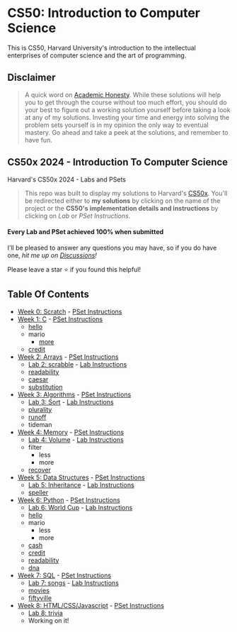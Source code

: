 # CS50: Introduction to Computer Science

This is CS50, Harvard University's introduction to the intellectual enterprises of computer science and the art of programming.

## Disclaimer

> A quick word on [Academic Honesty](https://cs50.harvard.edu/x/2022/honesty/). While these solutions will help you to get through the course without too much effort, you should do your best to figure out a working solution yourself before taking a look at any of my solutions. Investing your time and energy into solving the problem sets yourself is in my opinion the only way to eventual mastery. Go ahead and take a peek at the solutions, and remember to have fun.

## CS50x 2024 - Introduction To Computer Science

Harvard's CS50x 2024 - Labs and PSets

> This repo was built to display my solutions to Harvard's [CS50x](https://cs50.harvard.edu/x/2022/). You'll be redirected either to **my solutions** by clicking on the name of the project or the **CS50's implementation details and instructions** by clicking on _Lab_ or _PSet Instructions_.

#### Every Lab and PSet achieved 100% when submitted

I'll be pleased to answer any questions you may have, so if you do have one, _hit me up on [Discussions](https://github.com/Verisimilitude11/CS50x/discussions)!_

Please leave a star ⭐ if you found this helpful!

## Table Of Contents

- [Week 0: Scratch](Week%200/Problem%20Set%200/RoamingCat.sb3) - [PSet Instructions](https://cs50.harvard.edu/x/2022/PSets/0/scratch/)
- [Week 1: C](/1-C/) - [PSet Instructions](https://cs50.harvard.edu/x/2022/PSets/1/)
  - [hello](Week%201/Problem%20Set%201/hello/hello.c)
  - mario
    - [more](Week%201/Problem%20Set%201/mario-more/mario-more.c)
  - [credit](Week%201/Problem%20Set%201/credit/credit.c)
- [Week 2: Arrays](/2-Arrays/) - [PSet Instructions](https://cs50.harvard.edu/x/2022/PSets/2/)
  - [Lab 2: scrabble](/2-Arrays/Lab-scrabble) - [Lab Instructions](https://cs50.harvard.edu/x/2022/Labs/2/)
  - [readability](/2-Arrays/readability)
  - [caesar](/2-Arrays/caesar)
  - [substitution](/2-Arrays/substitution)
- [Week 3: Algorithms](/3-Algorithms) - [PSet Instructions](https://cs50.harvard.edu/x/2022/PSets/3/)
  - [Lab 3: Sort](/3-Algorithms/Lab-sort) - [Lab Instructions](https://cs50.harvard.edu/x/2022/Labs/3/)
  - [plurality](/3-Algorithms/plurality)
  - [runoff](/3-Algorithms/runoff)
  - tideman
- [Week 4: Memory](/4-Memory) - [PSet Instructions](https://cs50.harvard.edu/x/2022/PSets/4/)
  - [Lab 4: Volume](/4-Memory/Lab-volume) - [Lab Instructions](https://cs50.harvard.edu/x/2022/Labs/4/)
  - filter
    - less
    - more
  - [recover](/4-Memory/recover)
- [Week 5: Data Structures](/5-DataStructures) - [PSet Instructions](https://cs50.harvard.edu/x/2022/PSets/5/)
  - [Lab 5: Inheritance](/5-DataStructures/Lab-inheritance) - [Lab Instructions](https://cs50.harvard.edu/x/2022/Labs/5/)
  - [speller](/5-DataStructures/speller)
- [Week 6: Python](/6-Python) - [PSet Instructions](https://cs50.harvard.edu/x/2022/PSets/6/)
  - [Lab 6: World Cup](/6-Python/Lab-worldCup) - [Lab Instructions](https://cs50.harvard.edu/x/2022/Labs/6/)
  - [hello](/6-Python/sentimental-hello)
  - mario
    - less
    - more
  - [cash](/6-Python/sentimental-cash)
  - [credit](/6-Python/sentimental-credit)
  - [readability](/6-Python/sentimental-readability)
  - [dna](/6-Python/dna)
- [Week 7: SQL](7-SQL) - [PSet Instructions](https://cs50.harvard.edu/x/2022/PSets/7/)
  - [Lab 7: songs](/7-SQL/Lab-songs) - [Lab Instructions](https://cs50.harvard.edu/x/2022/Labs/7/)
  - [movies](/7-SQL/movies)
  - [fiftyville](/7-SQL/fiftyville)
- [Week 8: HTML/CSS/Javascript](8-HTML-CSS-Javascript/) - [PSet Instructions](https://cs50.harvard.edu/x/2022/PSets/8/)
  - [Lab 8: trivia](/8-HTML-CSS-Javascript/Lab-trivia)
  - Working on it!
